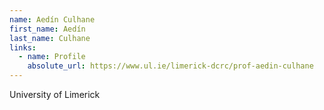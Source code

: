 ```yaml
---
name: Aedín Culhane
first_name: Aedín
last_name: Culhane
links:
  - name: Profile
    absolute_url: https://www.ul.ie/limerick-dcrc/prof-aedin-culhane
---
```

University of Limerick
